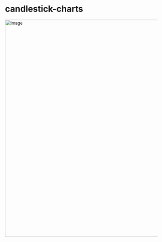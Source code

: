# candlestick-charts

<img width="716" alt="image" src="https://github.com/jonkar77/candlestick-charts/assets/92370343/6666a041-8d4d-4c91-99f1-180c7a7b86b1">
